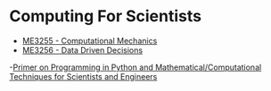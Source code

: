 # Computing For Scientists

- [ME3255 - Computational Mechanics](https://cooperrc.github.io/computational-mechanics/README.html#)
- [ME3256 - Data Driven Decisions](https://cooperrc.github.io/data-driven-decisions)

-[Primer on Programming in Python and Mathematical/Computational Techniques for Scientists and Engineers](https://primer-computational-mathematics.github.io/book/intro.html)
